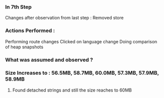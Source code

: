 ### In 7th Step

Changes after observation from last step :
Removed store


###  Actions Performed :
Performing route changes
Clicked on language change
Doing comparison of heap snapshots

### What was assumed and observed ?
### Size Increases to : 56.5MB, 58.7MB, 60.0MB, 57.3MB, 57.9MB, 58.9MB

1. Found detached strings and still the size reaches to 60MB 


